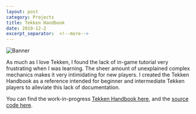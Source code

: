 ```yaml
---
layout: post
category: Projects
title: Tekken Handbook
date: 2019-12-2
excerpt_separator:  <!--more-->
---
```


![Banner](https://i.imgur.com/6npK200.jpg)

As much as I love Tekken, I found the lack of in-game tutorial very
frustrating when I was learning. The sheer amount of unexplained
complex mechanics makes it very intimidating for new players.
I created the Tekken Handbook as a reference intended for beginner
and intermediate Tekken players to alleviate this lack of documentation.

You can find the work-in-progress [Tekken Handbook here](https://tekken.stikic.me),
and the [source code here](https://github.com/opeik/tekken-handbook).
